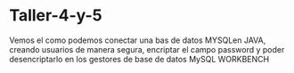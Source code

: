# Taller-4-y-5
Vemos el como podemos conectar una bas de datos MYSQLen JAVA, creando usuarios de manera segura, encriptar el campo password y poder desencriptarlo en los gestores de base de datos MySQL WORKBENCH
